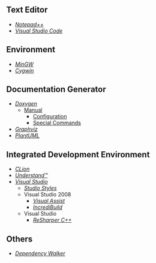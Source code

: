 ## Text Editor

+ [*Notepad++*](https://notepad-plus-plus.org/)
+ [*Visual Studio Code*](https://code.visualstudio.com/)

## Environment

+ [*MinGW*](http://mingw.org/)
+ [*Cygwin*](http://cygwin.com/)

## Documentation Generator

+ [*Doxygen*](http://doxygen.org/)
    + [Manual](http://doxygen.org/manual/)
        + [Configuration](http://doxygen.org/manual/config.html)
        + [Special Commands](http://doxygen.org/manual/commands.html)
+ [*Graphviz*](https://graphviz.gitlab.io/)
+ [*PlantUML*](http://plantuml.com/)

## Integrated Development Environment

+ [*CLion*](https://jetbrains.com/clion/)
+ [*Understand™*](https://scitools.com/)
+ [*Visual Studio*](https://visualstudio.com/)
    + [*Studio Styles*](https://studiostyl.es/)
    + Visual Studio 2008
        + [*Visual Assist*](https://wholetomato.com/)
        + [*IncrediBuild*](https://incredibuild.com/)
    + Visual Studio
        + [*ReSharper С++*](https://jetbrains.com/resharper-cpp/)

## Others

+ [*Dependency Walker*](http://dependencywalker.com/)
